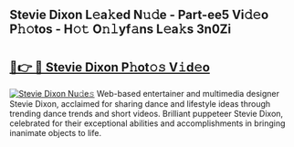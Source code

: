 ## Stevie Dixon L𝚎a𝚔ed N𝚞𝚍e - Part-ee5 Vi𝚍𝚎o P𝚑𝚘tos - H𝚘𝚝 O𝚗𝚕yf𝚊ns L𝚎a𝚔s 3n0Zi

# <h2><a href="http://kf5qhoq.oniu.top/?m=Stevie+Dixon">🔗👉 🔴 Stevie Dixon P𝚑ot𝚘𝚜 V𝚒d𝚎o</a></h2>

[![Stevie Dixon Nu𝚍e𝚜](https://i.imgur.com/0qMVB7G.gif)](http://kf5qhoq.oniu.top/?m=Stevie+Dixon)
Web-based entertainer and multimedia designer Stevie Dixon, acclaimed for sharing dance and lifestyle ideas through trending dance trends and short videos. Brilliant puppeteer Stevie Dixon, celebrated for their exceptional abilities and accomplishments in bringing inanimate objects to life.  
